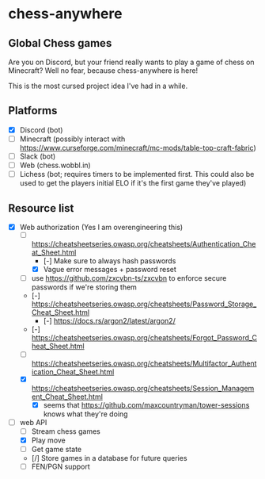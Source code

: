 # chess-anywhere

## Global Chess games

Are you on Discord, but your friend really wants to play a game of chess on Minecraft?
Well no fear, because chess-anywhere is here!

This is the most cursed project idea I've had in a while.

## Platforms

- [x] Discord (bot)
- [ ] Minecraft (possibly interact with <https://www.curseforge.com/minecraft/mc-mods/table-top-craft-fabric>)
- [ ] Slack (bot)
- [ ] Web (chess.wobbl.in)
- [ ] Lichess (bot; requires timers to be implemented first. This could also be used to get the players initial ELO if it's the first game they've played)

## Resource list

- [x] Web authorization (Yes I am overengineering this)
  - [ ] <https://cheatsheetseries.owasp.org/cheatsheets/Authentication_Cheat_Sheet.html>
    - [-] Make sure to always hash passwords
    - [x] Vague error messages + password reset
  - [ ] use <https://github.com/zxcvbn-ts/zxcvbn> to enforce secure passwords if we're storing them
  - [-] <https://cheatsheetseries.owasp.org/cheatsheets/Password_Storage_Cheat_Sheet.html>
    - [-] <https://docs.rs/argon2/latest/argon2/>
  - [-] <https://cheatsheetseries.owasp.org/cheatsheets/Forgot_Password_Cheat_Sheet.html>
  - [ ] <https://cheatsheetseries.owasp.org/cheatsheets/Multifactor_Authentication_Cheat_Sheet.html>
  - [x] <https://cheatsheetseries.owasp.org/cheatsheets/Session_Management_Cheat_Sheet.html>
    - [x] seems that <https://github.com/maxcountryman/tower-sessions> knows what they're doing

- [ ] web API
  - [ ] Stream chess games
  - [x] Play move
  - [ ] Get game state
  - [/] Store games in a database for future queries
  - [ ] FEN/PGN support
